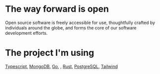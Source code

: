 # The way forward is open
Open source software is freely accessible for use, thoughtfully crafted by individuals around the globe, and forms the core of our software development efforts.

# The project I'm using

[Typescript](https://www.typescriptlang.org/), [MongoDB](https://www.mongodb.com/), [Go](https://go.dev/), , [Rust](https://www.rust-lang.org/), [PostgreSQL](https://www.postgresql.org/), [Tailwind](https://tailwindcss.com/)
